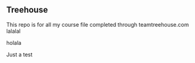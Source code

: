 ## Treehouse

This repo is for all my course file completed through teamtreehouse.com  lalalal

holala

Just a test
